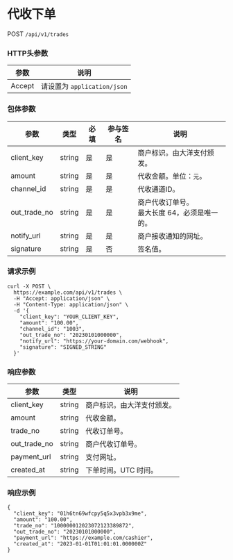 # 代收下单

POST `/api/v1/trades`

### HTTP头参数 <Badge type="tip" text="Header" vertical="top" />

| 参数     | 说明                      |       
|--------|-------------------------|
| Accept | 请设置为 `application/json` | 

### 包体参数 <Badge type="tip" text="Body" vertical="top" />

| 参数           | 类型     | 必填  | 参与签名 | 说明                          |                   
|--------------|--------|-----|------|-----------------------------|
| client_key   | string | 是   | 是    | 商户标识。由大洋支付颁发。               |                   
| amount       | string | 是   | 是    | 代收金额。单位：`元`。                |                   
| channel_id   | string | 是   | 是    | 代收通道ID。                     |
| out_trade_no | string | 是   | 是    | 商户代收订单号。<br>最大长度 64，必须是唯一的。 |                   
| notify_url   | string | 是   | 是    | 商户接收通知的网址。                  |                   |              
| signature    | string | 是   | 否    | 签名值。                        |                   

### 请求示例

```shell{8}
curl -X POST \
  https://example.com/api/v1/trades \
  -H "Accept: application/json" \
  -H "Content-Type: application/json" \
  -d '{
    "client_key": "YOUR_CLIENT_KEY",
    "amount": "100.00",
    "channel_id": "1003",
    "out_trade_no": "20230101000000",
    "notify_url": "https://your-domain.com/webhook",
    "signature": "SIGNED_STRING"
  }'
```

### 响应参数
| 参数           | 类型     | 说明            | 
|--------------|--------|---------------|
| client_key   | string | 商户标识。由大洋支付颁发。 |
| amount       | string | 代收金额。         |
| trade_no     | string | 代收订单号。        |
| out_trade_no | string | 商户代收订单号。      |
| payment_url  | string | 支付网址。         |
| created_at   | string | 下单时间。UTC 时间。  |

### 响应示例

```json{4,6}
{
  "client_key": "01h6tn69wfcpy5q5x3vpb3x9me",
  "amount": "100.00",
  "trade_no": "100000012023072123389872",
  "out_trade_no": "20230101000000",
  "payment_url": "https://example.com/cashier",
  "created_at": "2023-01-01T01:01:01.000000Z"
}
```
